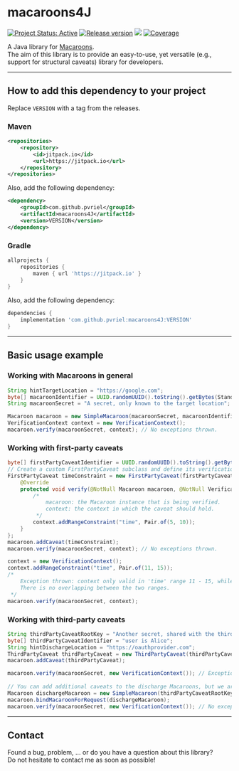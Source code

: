 # macaroons4J

[![Project Status: Active](https://www.repostatus.org/badges/latest/active.svg)](https://www.repostatus.org/#active)
[![Release version](https://badgen.net/badge/release/v1.1.3-SNAPSHOT/blue)](https://github.com/pvriel/macaroons4J/releases/tag/1.1.3-SNAPSHOT)
[![](https://jitpack.io/v/pvriel/macaroons4J.svg)](https://jitpack.io/#pvriel/macaroons4J)
[![Coverage](https://badgen.net/badge/coverage/95%25/green)](https://badgen.net/badge/coverage/95%25/green)

 A Java library for <a href="https://research.google/pubs/pub41892/">Macaroons</a>.
<br>The aim of this library is to provide an easy-to-use, yet versatile (e.g., support for structural caveats) library for developers.

***

## How to add this dependency to your project
Replace `VERSION` with a tag from the releases.
### Maven
```xml
<repositories>
    <repository>
        <id>jitpack.io</id>
        <url>https://jitpack.io</url>
    </repository>
</repositories>
```
Also, add the following dependency:
```xml
<dependency>
    <groupId>com.github.pvriel</groupId>
    <artifactId>macaroons4J</artifactId>
    <version>VERSION</version>
</dependency>
```
### Gradle
```groovy
allprojects {
    repositories {
        maven { url 'https://jitpack.io' }
    }
}
```
Also, add the following dependency:
```groovy
dependencies {
    implementation 'com.github.pvriel:macaroons4J:VERSION'
}
```

***

## Basic usage example
### Working with Macaroons in general
```java
String hintTargetLocation = "https://google.com";
byte[] macaroonIdentifier = UUID.randomUUID().toString().getBytes(StandardCharsets.UTF_8);
String macaroonSecret = "A secret, only known to the target location";

Macaroon macaroon = new SimpleMacaroon(macaroonSecret, macaroonIdentifier, hintTargetLocation);
VerificationContext context = new VerificationContext();
macaroon.verify(macaroonSecret, context); // No exceptions thrown.
```
### Working with first-party caveats
```java
byte[] firstPartyCaveatIdentifier = UUID.randomUUID().toString().getBytes(StandardCharsets.UTF_8);
// Create a custom FirstPartyCaveat subclass and define its verification process.
FirstPartyCaveat timeConstraint = new FirstPartyCaveat(firstPartyCaveatIdentifier) {
    @Override
    protected void verify(@NotNull Macaroon macaroon, @NotNull VerificationContext context) throws IllegalStateException {
        /*
            macaroon: the Macaroon instance that is being verified.
            context: the context in which the caveat should hold.
         */
        context.addRangeConstraint("time", Pair.of(5, 10));
    }
};
macaroon.addCaveat(timeConstraint);
macaroon.verify(macaroonSecret, context); // No exceptions thrown.

context = new VerificationContext();
context.addRangeConstraint("time", Pair.of(11, 15));
/*
    Exception thrown: context only valid in 'time' range 11 - 15, while the constraint is only valid between 5 - 10.
    There is no overlapping between the two ranges.
 */
macaroon.verify(macaroonSecret, context);
```
### Working with third-party caveats
```java
String thirdPartyCaveatRootKey = "Another secret, shared with the third-party";
byte[] thirdPartyCaveatIdentifier = "user is Alice";
String hintDischargeLocation = "https://oauthprovider.com";
ThirdPartyCaveat thirdPartyCaveat = new ThirdPartyCaveat(thirdPartyCaveatRootKey, thirdPartyCaveatIdentifier, hintDischargeLocation);
macaroon.addCaveat(thirdPartyCaveat);

macaroon.verify(macaroonSecret, new VerificationContext()); // Exception thrown: no discharge Macaroon bound.
        
// You can add additional caveats to the discharge Macaroons, but we are not doing that here.
Macaroon dischargeMacaroon = new SimpleMacaroon(thirdPartyCaveatRootKey, thirdPartyCaveatIdentifier, hintDischargeLocation);
macaroon.bindMacaroonForRequest(dischargeMacaroon);
macaroon.verify(macaroonSecret, new VerificationContext()); // No exceptions thrown.
```

***

## Contact

Found a bug, problem, ... or do you have a question about this library?
<br>Do not hesitate to contact me as soon as possible!